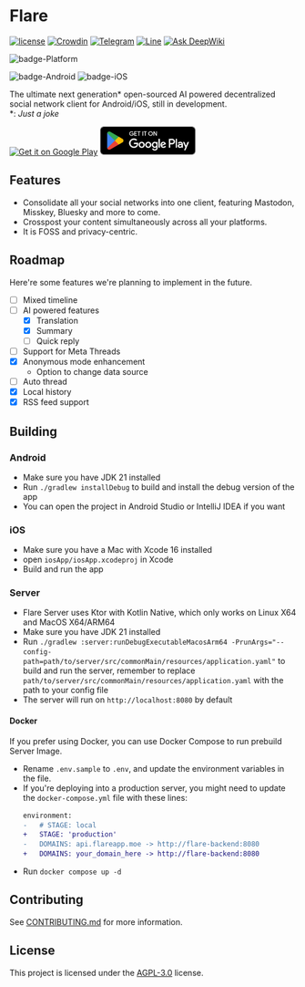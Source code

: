 # Flare
[![license](https://img.shields.io/github/license/DimensionDev/Flare)](https://github.com/DimensionDev/Flare/blob/master/LICENSE)
[![Crowdin](https://badges.crowdin.net/flareapp/localized.svg)](https://crowdin.com/project/flareapp)
[![Telegram](https://img.shields.io/badge/-telegram-blue?logo=telegram&color=white)](https://t.me/+0UtcP6_qcDoyOWE1)
[![Line](https://img.shields.io/badge/-Line_Group-green?logo=line&color=white)](https://line.me/ti/g/hf95HyGJ9k)
[![Ask DeepWiki](https://deepwiki.com/badge.svg)](https://deepwiki.com/DimensionDev/Flare)

![badge-Platform](https://img.shields.io/badge/Supported%20Platform-Mastodon%20|%20Misskey%20|%20Bluesky%20-black)

![badge-Android](https://img.shields.io/badge/Android-7.0-3DDC84)
![badge-iOS](https://img.shields.io/badge/iOS-18.0-black)


The ultimate next generation* open-sourced AI powered decentralized social network client for Android/iOS, still in development.  
*: _Just a joke_  


<a href='https://testflight.apple.com/join/iYP7QZME'><img alt='Get it on Google Play' src='https://developer.apple.com/app-store/marketing/guidelines/images/badge-example-preferred_2x.png' height=50/></a>
<a href='https://play.google.com/store/apps/details?id=dev.dimension.flare&pcampaignid=pcampaignidMKT-Other-global-all-co-prtnr-py-PartBadge-Mar2515-1'><img alt='Get it on Google Play' src='docs\src\assets\en_badge_web_generic.png' height=50/></a>

## Features
 - Consolidate all your social networks into one client, featuring Mastodon, Misskey, Bluesky and more to come.
 - Crosspost your content simultaneously across all your platforms.
 - It is FOSS and privacy-centric.

## Roadmap
Here're some features we're planning to implement in the future.
 - [ ] Mixed timeline
 - [ ] AI powered features
   - [x] Translation
   - [x] Summary
   - [ ] Quick reply
 - [ ] Support for Meta Threads
 - [x] Anonymous mode enhancement
   - Option to change data source
 - [ ] Auto thread
 - [x] Local history
 - [x] RSS feed support

## Building
### Android
 - Make sure you have JDK 21 installed
 - Run `./gradlew installDebug` to build and install the debug version of the app
 - You can open the project in Android Studio or IntelliJ IDEA if you want

### iOS
 - Make sure you have a Mac with Xcode 16 installed
 - open `iosApp/iosApp.xcodeproj` in Xcode
 - Build and run the app

### Server
 - Flare Server uses Ktor with Kotlin Native, which only works on Linux X64 and MacOS X64/ARM64
 - Make sure you have JDK 21 installed
 - Run `./gradlew :server:runDebugExecutableMacosArm64 -PrunArgs="--config-path=path/to/server/src/commonMain/resources/application.yaml"` to build and run the server, remember to replace `path/to/server/src/commonMain/resources/application.yaml` with the path to your config file
 - The server will run on `http://localhost:8080` by default
#### Docker
If you prefer using Docker, you can use Docker Compose to run prebuild Server Image.
 - Rename `.env.sample` to `.env`, and update the environment variables in the file.
 - If you're deploying into a production server, you might need to update the `docker-compose.yml` file with these lines:
   ```diff
   environment:
   -   # STAGE: local
   +   STAGE: 'production'
   -   DOMAINS: api.flareapp.moe -> http://flare-backend:8080
   +   DOMAINS: your_domain_here -> http://flare-backend:8080
   ```
 - Run `docker compose up -d`

## Contributing
See [CONTRIBUTING.md](CONTRIBUTING.md) for more information.

## License
This project is licensed under the [AGPL-3.0](LICENSE) license.
